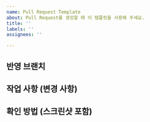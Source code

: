 ```yaml
---
name: Pull Request Template
about: Pull Request를 생성할 때 이 템플릿을 사용해 주세요.
title: ''
labels: ''
assignees: ''

---
```


## 반영 브랜치

## 작업 사항 (변경 사항)

## 확인 방법 (스크린샷 포함)
